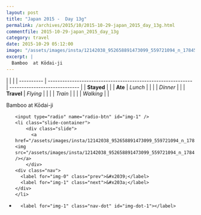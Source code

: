 ```yaml
---
layout: post
title: "Japan 2015 -  Day 13g"
permalink: /archives/2015/10/2015-10-29-japan_2015_day_13g.html
commentfile: 2015-10-29-japan_2015_day_13g
category: travel
date: 2015-10-29 05:12:00
image: "/assets/images/insta/12142038_952658891473099_559721094_n_17845058221047535.jpg"
excerpt: |
  Bamboo  at Kōdai-ji
---
```


|            |                                                              |
| ---------- | ------------------------------------------------------------ | ----------------------------- |
| **Stayed** |  |
| **Ate**    | _Lunch_                                                      |          |
|            | _Dinner_                                                     |          |
| **Travel** | _Flying_                                                     |          |
|            | _Train_                                                      |          |
|            | _Walking_                                                    |          |


Bamboo  at Kōdai-ji


<ul class="slides">

    <input type="radio" name="radio-btn" id="img-1" />
    <li class="slide-container">
        <div class="slide">
          <a href="/assets/images/insta/12142038_952658891473099_559721094_n_17845058221047535.jpg"><img src="/assets/images/insta/12142038_952658891473099_559721094_n_17845058221047535.jpg" /></a>
        </div>
    <div class="nav">
      <label for="img-0" class="prev">&#x2039;</label>
      <label for="img-1" class="next">&#x203a;</label>
    </div>
    </li>
			
<li class="nav-dots">

      <label for="img-1" class="nav-dot" id="img-dot-1"></label>

</li>
</ul>        
             

		